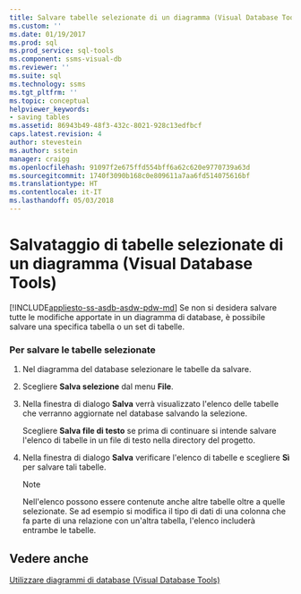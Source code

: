 ```yaml
---
title: Salvare tabelle selezionate di un diagramma (Visual Database Tools) | Microsoft Docs
ms.custom: ''
ms.date: 01/19/2017
ms.prod: sql
ms.prod_service: sql-tools
ms.component: ssms-visual-db
ms.reviewer: ''
ms.suite: sql
ms.technology: ssms
ms.tgt_pltfrm: ''
ms.topic: conceptual
helpviewer_keywords:
- saving tables
ms.assetid: 86943b49-48f3-432c-8021-928c13edfbcf
caps.latest.revision: 4
author: stevestein
ms.author: sstein
manager: craigg
ms.openlocfilehash: 91097f2e675ffd554bff6a62c620e9770739a63d
ms.sourcegitcommit: 1740f3090b168c0e809611a7aa6fd514075616bf
ms.translationtype: HT
ms.contentlocale: it-IT
ms.lasthandoff: 05/03/2018
---
```

# <a name="save-selected-tables-on-a-diagram-visual-database-tools"></a>Salvataggio di tabelle selezionate di un diagramma (Visual Database Tools)
[!INCLUDE[appliesto-ss-asdb-asdw-pdw-md](../../includes/appliesto-ss-asdb-asdw-pdw-md.md)]
Se non si desidera salvare tutte le modifiche apportate in un diagramma di database, è possibile salvare una specifica tabella o un set di tabelle.  
  
### <a name="to-save-selected-tables"></a>Per salvare le tabelle selezionate  
  
1.  Nel diagramma del database selezionare le tabelle da salvare.  
  
2.  Scegliere **Salva selezione** dal menu **File**.  
  
3.  Nella finestra di dialogo **Salva** verrà visualizzato l'elenco delle tabelle che verranno aggiornate nel database salvando la selezione.  
  
    Scegliere **Salva file di testo** se prima di continuare si intende salvare l'elenco di tabelle in un file di testo nella directory del progetto.  
  
4.  Nella finestra di dialogo **Salva** verificare l'elenco di tabelle e scegliere **Sì** per salvare tali tabelle.  
  
    > [!NOTE]  
    > Nell'elenco possono essere contenute anche altre tabelle oltre a quelle selezionate. Se ad esempio si modifica il tipo di dati di una colonna che fa parte di una relazione con un'altra tabella, l'elenco includerà entrambe le tabelle.  
  
## <a name="see-also"></a>Vedere anche  
[Utilizzare diagrammi di database (Visual Database Tools)](../../ssms/visual-db-tools/work-with-database-diagrams-visual-database-tools.md)  
  
